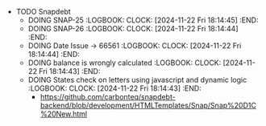 - TODO Snapdebt
	- DOING SNAP-25
	  :LOGBOOK:
	  CLOCK: [2024-11-22 Fri 18:14:45]
	  :END:
	- DOING SNAP-26
	  :LOGBOOK:
	  CLOCK: [2024-11-22 Fri 18:14:44]
	  :END:
	- DOING Date Issue -> 66561
	  :LOGBOOK:
	  CLOCK: [2024-11-22 Fri 18:14:44]
	  :END:
	- DOING balance is wrongly calculated
	  :LOGBOOK:
	  CLOCK: [2024-11-22 Fri 18:14:43]
	  :END:
	- DOING States check on letters using javascript and dynamic logic
	  :LOGBOOK:
	  CLOCK: [2024-11-22 Fri 18:14:43]
	  :END:
		- https://github.com/carbonteq/snapdebt-backend/blob/development/HTMLTemplates/Snap/Snap%20D1C%20New.html